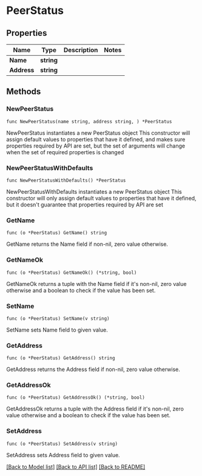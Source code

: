 # PeerStatus

## Properties

Name | Type | Description | Notes
------------ | ------------- | ------------- | -------------
**Name** | **string** |  | 
**Address** | **string** |  | 

## Methods

### NewPeerStatus

`func NewPeerStatus(name string, address string, ) *PeerStatus`

NewPeerStatus instantiates a new PeerStatus object
This constructor will assign default values to properties that have it defined,
and makes sure properties required by API are set, but the set of arguments
will change when the set of required properties is changed

### NewPeerStatusWithDefaults

`func NewPeerStatusWithDefaults() *PeerStatus`

NewPeerStatusWithDefaults instantiates a new PeerStatus object
This constructor will only assign default values to properties that have it defined,
but it doesn't guarantee that properties required by API are set

### GetName

`func (o *PeerStatus) GetName() string`

GetName returns the Name field if non-nil, zero value otherwise.

### GetNameOk

`func (o *PeerStatus) GetNameOk() (*string, bool)`

GetNameOk returns a tuple with the Name field if it's non-nil, zero value otherwise
and a boolean to check if the value has been set.

### SetName

`func (o *PeerStatus) SetName(v string)`

SetName sets Name field to given value.


### GetAddress

`func (o *PeerStatus) GetAddress() string`

GetAddress returns the Address field if non-nil, zero value otherwise.

### GetAddressOk

`func (o *PeerStatus) GetAddressOk() (*string, bool)`

GetAddressOk returns a tuple with the Address field if it's non-nil, zero value otherwise
and a boolean to check if the value has been set.

### SetAddress

`func (o *PeerStatus) SetAddress(v string)`

SetAddress sets Address field to given value.



[[Back to Model list]](../README.md#documentation-for-models) [[Back to API list]](../README.md#documentation-for-api-endpoints) [[Back to README]](../README.md)


